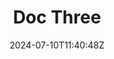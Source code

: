 ---
weight: 999
title: "Doc Three"
description: ""
icon: "article"
date: "2024-07-10T11:40:48Z"
lastmod: "2024-07-10T11:40:48Z"
draft: false
toc: true
---